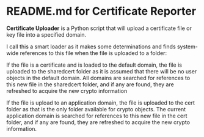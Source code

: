 # README.md for Certificate Reporter

**Certificate Uploader** is a Python script that will upload a certificate file or key file into a specified domain.

I call this a smart loader as it makes some determinations and finds system-wide references to this file when the file is uploaded to a folder:

  If the file is a certificate and is loaded to the default domain, the file is uploaded to the sharedcert folder as it is assumed that there will be no user objects in the default domain. All domains are searched for references to this new file in the sharedcert folder, and if any are found, they are refreshed to acquire the new crypto information

  If the file is upload to an application domain, the file is uploaded to the cert folder as that is the only folder available for crypto objects. The current application domain is searched for references to this new file in the cert folder, and if any are found, they are refreshed to acquire the new crypto information.
